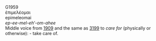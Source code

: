 <body>
  <p>G1959<br>  ἐπιμελέομαι  <br> epimeleomai  <br><i>ep-ee-mel-eh‘-om-ahee </i><br>Middle voice from <a href="g1909.htm">1909</a> and the same as <a href="g3199.htm">3199</a>  to <i>care</i> <i>for</i> (physically or otherwise): - take care of.<br></p>
 </body>